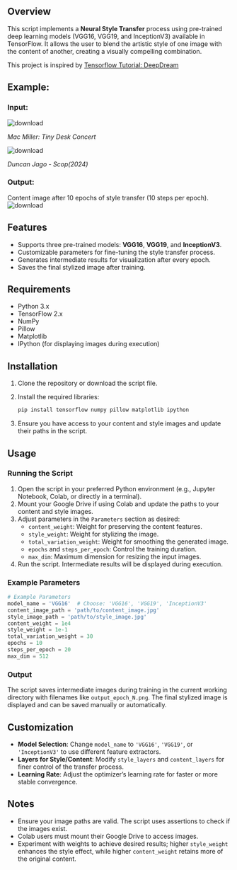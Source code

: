 ## Overview
This script implements a **Neural Style Transfer** process using pre-trained deep learning models (VGG16, VGG19, and InceptionV3) available in TensorFlow. It allows the user to blend the artistic style of one image with the content of another, creating a visually compelling combination.

This project is inspired by [Tensorflow Tutorial: DeepDream]([url](https://www.tensorflow.org/tutorials/generative/deepdream))




## Example: 

### Input: 


![download](https://github.com/user-attachments/assets/6bb0cc87-bf54-420b-9003-34360ff28df8)

*Mac Miller: Tiny Desk Concert*

![download](https://github.com/user-attachments/assets/0cf27a84-999d-4b6c-b736-299ffce4015c)

*Duncan Jago - Scop(2024)*



### Output: 
Content image after 10 epochs of style transfer (10 steps per epoch).
![download](https://github.com/user-attachments/assets/26ec3519-34c5-40fd-a478-7a8833ecddd9)




## Features

- Supports three pre-trained models: **VGG16**, **VGG19**, and **InceptionV3**.
- Customizable parameters for fine-tuning the style transfer process.
- Generates intermediate results for visualization after every epoch.
- Saves the final stylized image after training.

## Requirements

- Python 3.x
- TensorFlow 2.x
- NumPy
- Pillow
- Matplotlib
- IPython (for displaying images during execution)

## Installation

1. Clone the repository or download the script file.
2. Install the required libraries:

   ```bash
   pip install tensorflow numpy pillow matplotlib ipython
   ```

3. Ensure you have access to your content and style images and update their paths in the script.

## Usage

### Running the Script

1. Open the script in your preferred Python environment (e.g., Jupyter Notebook, Colab, or directly in a terminal).
2. Mount your Google Drive if using Colab and update the paths to your content and style images.
3. Adjust parameters in the `Parameters` section as desired:
   - `content_weight`: Weight for preserving the content features.
   - `style_weight`: Weight for stylizing the image.
   - `total_variation_weight`: Weight for smoothing the generated image.
   - `epochs` and `steps_per_epoch`: Control the training duration.
   - `max_dim`: Maximum dimension for resizing the input images.
4. Run the script. Intermediate results will be displayed during execution.

### Example Parameters

```python
# Example Parameters
model_name = 'VGG16'  # Choose: 'VGG16', 'VGG19', 'InceptionV3'
content_image_path = 'path/to/content_image.jpg'
style_image_path = 'path/to/style_image.jpg'
content_weight = 1e4
style_weight = 1e-1
total_variation_weight = 30
epochs = 10
steps_per_epoch = 20
max_dim = 512
```

### Output

The script saves intermediate images during training in the current working directory with filenames like `output_epoch_N.png`. The final stylized image is displayed and can be saved manually or automatically.

## Customization

- **Model Selection**: Change `model_name` to `'VGG16'`, `'VGG19'`, or `'InceptionV3'` to use different feature extractors.
- **Layers for Style/Content**: Modify `style_layers` and `content_layers` for finer control of the transfer process.
- **Learning Rate**: Adjust the optimizer’s learning rate for faster or more stable convergence.

## Notes

- Ensure your image paths are valid. The script uses assertions to check if the images exist.
- Colab users must mount their Google Drive to access images.
- Experiment with weights to achieve desired results; higher `style_weight` enhances the style effect, while higher `content_weight` retains more of the original content.

